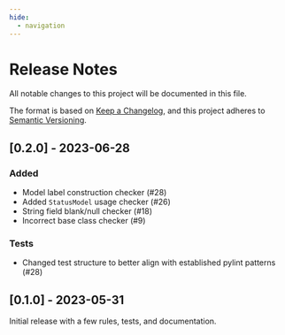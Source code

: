 ```yaml
---
hide:
  - navigation
---
```


# Release Notes

All notable changes to this project will be documented in this file.

The format is based on [Keep a Changelog](https://keepachangelog.com/en/1.0.0/),
and this project adheres to [Semantic Versioning](https://semver.org/spec/v2.0.0.html).

## [0.2.0] - 2023-06-28

### Added

- Model label construction checker (#28)
- Added `StatusModel` usage checker (#26)
- String field blank/null checker (#18)
- Incorrect base class checker (#9)

### Tests

- Changed test structure to better align with established pylint patterns (#28)

## [0.1.0] - 2023-05-31

Initial release with a few rules, tests, and documentation.
